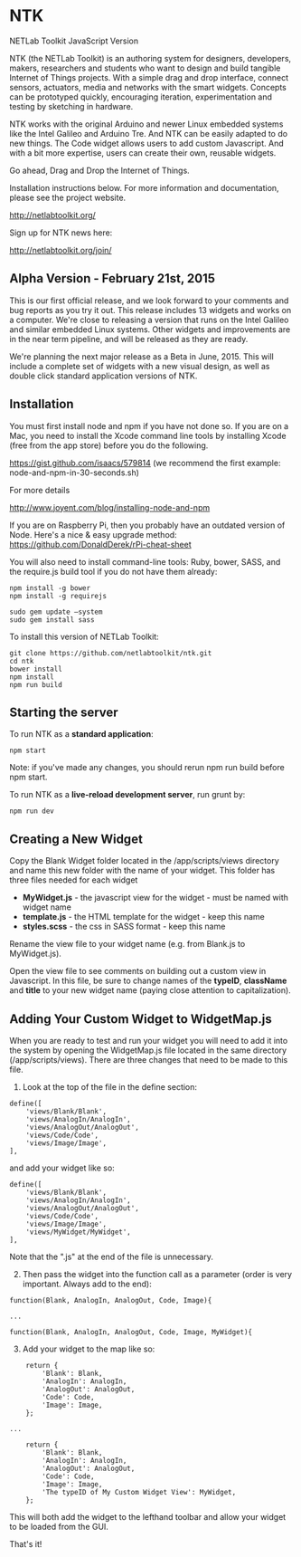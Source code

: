 NTK
=============

NETLab Toolkit JavaScript Version

NTK (the NETLab Toolkit) is an authoring system for designers, developers, makers, researchers and students who want to design and build tangible Internet of Things projects. With a simple drag and drop interface, connect sensors, actuators, media and networks with the smart widgets. Concepts can be prototyped quickly, encouraging iteration, experimentation and testing by sketching in hardware.

NTK works with the original Arduino and newer Linux embedded systems like the Intel Galileo and Arduino Tre. And NTK can be easily adapted to do new things. The Code widget allows users to add custom Javascript. And with a bit more expertise, users can create their own, reusable widgets.

Go ahead, Drag and Drop the Internet of Things.

Installation instructions below. For more information and documentation, please see the project website.

<http://netlabtoolkit.org/>

Sign up for NTK news here:

<http://netlabtoolkit.org/join/>

Alpha Version - February 21st, 2015
---------------------
This is our first official release, and we look forward to your comments and bug reports as you try it out. This release includes 13 widgets and works on a computer. We're close to releasing a version that runs on the Intel Galileo and similar embedded Linux systems. Other widgets and improvements are in the near term pipeline, and will be released as they are ready.

We're planning the next major release as a Beta in June, 2015. This will include a complete set of widgets with a new visual design, as well as double click standard application versions of NTK.

Installation
---------------------
You must first install node and npm if you have not done so. If you are on a Mac, you need to install the Xcode command line tools by installing Xcode (free from the app store) before you do the following.

https://gist.github.com/isaacs/579814 (we recommend the first example: node-and-npm-in-30-seconds.sh)

For more details

http://www.joyent.com/blog/installing-node-and-npm

If you are on Raspberry Pi, then you probably have an outdated version of Node. Here's a nice & easy upgrade method: https://github.com/DonaldDerek/rPi-cheat-sheet

You will also need to install command-line tools: Ruby, bower, SASS, and the require.js build tool if you do not have them already:
```
npm install -g bower
npm install -g requirejs

sudo gem update —system
sudo gem install sass
```

To install this version of NETLab Toolkit:
```
git clone https://github.com/netlabtoolkit/ntk.git
cd ntk
bower install
npm install
npm run build
```

Starting the server
---------------------
To run NTK as a **standard application**:

```
npm start
```
Note: if you've made any changes, you should rerun npm run build before npm start.

To run NTK as a **live-reload development server**, run grunt by:
```
npm run dev
```

Creating a New Widget
---------------------
Copy the Blank Widget folder located in the /app/scripts/views directory and name this new folder with the name of your widget. This folder has three files needed for each widget

*   **MyWidget.js** - the javascript view for the widget - must be named with widget name
*   **template.js** - the HTML template for the widget - keep this name
*   **styles.scss** - the css in SASS format - keep this name

Rename the view file to your widget name (e.g. from Blank.js to MyWidget.js).

Open the view file to see comments on building out a custom view in Javascript. In this file, be sure to change names of the **typeID**, **className** and **title** to your new widget name (paying close attention to capitalization).

Adding Your Custom Widget to WidgetMap.js
------------------------
When you are ready to test and run your widget you will need to add it into the system by opening the WidgetMap.js file located in the same directory (/app/scripts/views). There are three changes that need to be made to this file.

1) Look at the top of the file in the define section:
```
define([
	'views/Blank/Blank',
	'views/AnalogIn/AnalogIn',
	'views/AnalogOut/AnalogOut',
	'views/Code/Code',
	'views/Image/Image',
],
```
and add your widget like so:
```
define([
	'views/Blank/Blank',
	'views/AnalogIn/AnalogIn',
	'views/AnalogOut/AnalogOut',
	'views/Code/Code',
	'views/Image/Image',
	'views/MyWidget/MyWidget',
],
```
Note that the ".js" at the end of the file is unnecessary.

2) Then pass the widget into the function call as a parameter (order is very important. Always add to the end):
```
function(Blank, AnalogIn, AnalogOut, Code, Image){

...

function(Blank, AnalogIn, AnalogOut, Code, Image, MyWidget){
```

3) Add your widget to the map like so:
```
	return {
		'Blank': Blank,
		'AnalogIn': AnalogIn,
		'AnalogOut': AnalogOut,
		'Code': Code,
		'Image': Image,
	};

...

	return {
		'Blank': Blank,
		'AnalogIn': AnalogIn,
		'AnalogOut': AnalogOut,
		'Code': Code,
		'Image': Image,
		'The typeID of My Custom Widget View': MyWidget,
	};
```

This will both add the widget to the lefthand toolbar and allow your widget to be loaded from the GUI.

That's it!

